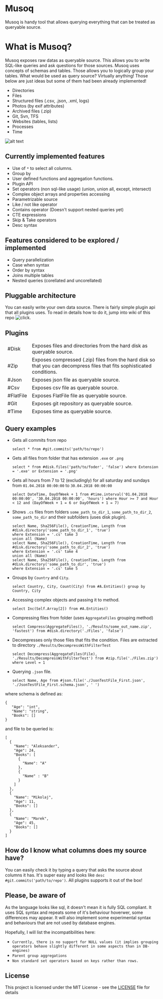 # Musoq
Musoq is handy tool that allows querying everything that can be treated as queryable source.

# What is Musoq? 
Musoq exposes raw datas as queryable source. This allows you to write SQL-like queries and ask questions for those sources. Musoq uses concepts of schemas and tables. Those allows you to logically group your tables. What would be used as query source? Virtually anything! Those below are just ideas but some of them had been already implemented!

- Directories
- Files
- Structured files (.csv, .json, .xml, logs)
- Photos (by exif attributes)
- Archived files (.zip)
- Git, Svn, TFS
- Websites (tables, lists)
- Processes
- Time

![alt text](https://raw.githubusercontent.com/Puchaczov/Musoq/master/query_res.png)

## Currently implemented features

- Use of `*` to select all columns.
- Group by
- User defined functions and aggregation functions.
- Plugin API
- Set operators (non sql-like usage) (union, union all, except, intersect)
- Complex object arrays and properties accessing
- Parametrizable source
- Like / not like operator
- Contains operator (Doesn't support nested queries yet)
- CTE expressions
- Skip & Take operators
- Desc syntax

## Features considered to be explored / implemented

- Query parallelization
- Case when syntax
- Order by syntax
- Joins multiple tables
- Nested queries (corellated and uncorellated)

## Pluggable architecture

You can easily write your own data source. There is fairly simple plugin api that all plugins uses. To read in details how to do it, jump into wiki of this repo ![click](https://github.com/Puchaczov/Musoq/wiki/Plugins).

## Plugins

<table>
      <thead>
            <tr><td>#Disk</td><td>Exposes files and directories from the hard disk as queryable source.</td></tr>
            <tr><td>#Zip</td><td>Exposes compressed (.zip) files from the hard disk so that you can decompress files that fits sophisticated conditions.</td></tr>
            <tr><td>#Json</td><td>Exposes json file as queryable source.</td></tr>
            <tr><td>#Csv</td><td>Exposes csv file as queryable source.</td></tr>
            <tr><td>#FlatFile</td><td>Exposes FlatFile file as queryable source.</td></tr>
            <tr><td>#Git</td><td>Exposes git repository as queryable source.</td></tr>
            <tr><td>#Time</td><td>Exposes time as queryable source.</td></tr>
      </thead>
</table>

## Query examples

- Gets all commits from repo

      select * from #git.commits('path/to/repo')

- Gets all files from folder that has extension `.exe` or `.png`

      select * from #disk.files('path/to/foder', 'false') where Extension = '.exe' or Extension = '.png'
      
- Gets all hours from 7 to 12 (excludingly) for all saturday and sundays from `01.04.2018 00:00:00` to `30.04.2018 00:00:00`

      select DateTime, DayOfWeek + 1 from #time.interval('01.04.2018 00:00:00', '30.04.2018 00:00:00', 'hours') where Hour >= 7 and Hour < 12 and (DayOfWeek + 1 = 6 or DayOfWeek + 1 = 7)

- Shows `.cs` files from folders `some_path_to_dir_1`, `some_path_to_dir_2`, `some_path_to_dir` and their subfolders (uses disk plugin).

      select Name, Sha256File(), CreationTime, Length from #disk.directory('some_path_to_dir_1', 'true')
      where Extension = '.cs' take 3
      union all (Name)
      select Name, Sha256File(), CreationTime, Length from #disk.directory('some_path_to_dir_2', 'true')
      where Extension = '.cs' take 4
      union all (Name)
      select Name, Sha256File(), CreationTime, Length from #disk.directory('some_path_to_dir', 'true')
      where Extension = '.cs' take 5

- Groups by `Country` and `City`.

      select Country, City, Count(City) from #A.Entities() group by Country, City
      
- Accessing complex objects and passing it to method.

      select Inc(Self.Array[2]) from #A.Entities()
      
- Compressing files from folder (uses `AggregateFiles` grouping method)

      select Compress(AggregateFiles(), './Results/some_out_name.zip', 'fastest') from #disk.directory('./Files', 'false')
      
- Decompresses only those files that fits the condition. Files are extracted to directory `./Results/DecompressWithFilterTest` 

      select Decompress(AggregateFiles(File), './Results/DecompressWithFilterTest') from #zip.file('./Files.zip') 
      where Level = 1
     
- Querying `.json` file.

      select Name, Age from #json.file('./JsonTestFile_First.json', './JsonTestFile_First.schema.json', ' ')
     
where schema is defined as: 

    { 
       "Age": "int",
       "Name": "string",
       "Books": [] 
    }
    
and file to be queried is:

    [
      {
        "Name": "Aleksander",
        "Age": 24,
        "Books": [
          {
            "Name": "A"
          },
          {
            "Name" : "B" 
          }
        ]
      },
      {
        "Name": "Mikolaj",
        "Age": 11,
        "Books": []
      },
      {
        "Name": "Marek",
        "Age": 45,
        "Books": []
      }
    ]
    
## How do I know what columns does my source have?

You can easily check it by typing a query that asks the source about columns it has. It's super easy and looks like `desc #git.commits('path/to/repo')`. All plugins supports it out of the box!

## Please, be aware of

As the language looks like sql, it doesn't mean it is fully SQL compliant. It uses SQL syntax and repeats some of it's behaviour hoverwer, some differences may appear. It will also implement some experimental syntax and behaviours that are not used by database engines.

Hopefully, I will list the incompatibilities here:

- `Currently, there is no support for NULL values (it implies grouping operators behave slightly different in some aspects than in DB-engines)`
- `Parent group aggregations`
- `Non standard set operators based on keys rather than rows.`

## License

This project is licensed under the MIT License - see the [LICENSE](LICENSE) file for details
